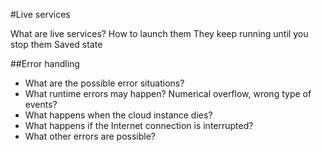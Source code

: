 <a name="live-services"></a>
#Live services

What are live services?
How to launch them
They keep running until you stop them
Saved state

##Error handling

- What are the possible error situations?
- What runtime errors may happen? Numerical overflow, wrong type of events?
- What happens when the cloud instance dies?
- What happens if the Internet connection is interrupted?
- What other errors are possible?